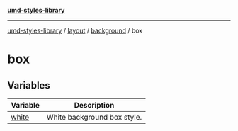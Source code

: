 [**umd-styles-library**](../../../../../README.md)

***

[umd-styles-library](../../../../../modules.md) / [layout](../../../../README.md) / [background](../../README.md) / box

# box

## Variables

| Variable | Description |
| ------ | ------ |
| [white](variables/white.md) | White background box style. |
